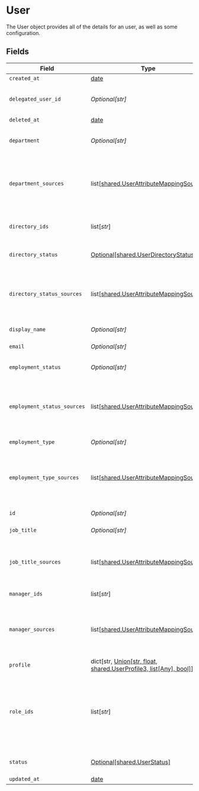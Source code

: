 # User

The User object provides all of the details for an user, as well as some configuration.


## Fields

| Field                                                                                                                                              | Type                                                                                                                                               | Required                                                                                                                                           | Description                                                                                                                                        |
| -------------------------------------------------------------------------------------------------------------------------------------------------- | -------------------------------------------------------------------------------------------------------------------------------------------------- | -------------------------------------------------------------------------------------------------------------------------------------------------- | -------------------------------------------------------------------------------------------------------------------------------------------------- |
| `created_at`                                                                                                                                       | [date](https://docs.python.org/3/library/datetime.html#date-objects)                                                                               | :heavy_minus_sign:                                                                                                                                 | N/A                                                                                                                                                |
| `delegated_user_id`                                                                                                                                | *Optional[str]*                                                                                                                                    | :heavy_minus_sign:                                                                                                                                 | The id of the user to whom tasks will be automatically reassigned to.                                                                              |
| `deleted_at`                                                                                                                                       | [date](https://docs.python.org/3/library/datetime.html#date-objects)                                                                               | :heavy_minus_sign:                                                                                                                                 | N/A                                                                                                                                                |
| `department`                                                                                                                                       | *Optional[str]*                                                                                                                                    | :heavy_minus_sign:                                                                                                                                 | The department which the user belongs to in the organization.                                                                                      |
| `department_sources`                                                                                                                               | list[[shared.UserAttributeMappingSource](undefined/models/shared/userattributemappingsource.md)]                                                   | :heavy_minus_sign:                                                                                                                                 | A list of objects mapped based on department attribute mappings configured in the system.                                                          |
| `directory_ids`                                                                                                                                    | list[*str*]                                                                                                                                        | :heavy_minus_sign:                                                                                                                                 | A list of unique ids that represent different directories.                                                                                         |
| `directory_status`                                                                                                                                 | [Optional[shared.UserDirectoryStatus]](undefined/models/shared/userdirectorystatus.md)                                                             | :heavy_minus_sign:                                                                                                                                 | The status of the user in the directory.                                                                                                           |
| `directory_status_sources`                                                                                                                         | list[[shared.UserAttributeMappingSource](undefined/models/shared/userattributemappingsource.md)]                                                   | :heavy_minus_sign:                                                                                                                                 | A list of objects mapped based on directoryStatus attribute mappings configured in the system.                                                     |
| `display_name`                                                                                                                                     | *Optional[str]*                                                                                                                                    | :heavy_minus_sign:                                                                                                                                 | The display name of the user.                                                                                                                      |
| `email`                                                                                                                                            | *Optional[str]*                                                                                                                                    | :heavy_minus_sign:                                                                                                                                 | This is the user's email.                                                                                                                          |
| `employment_status`                                                                                                                                | *Optional[str]*                                                                                                                                    | :heavy_minus_sign:                                                                                                                                 | The users employment status.                                                                                                                       |
| `employment_status_sources`                                                                                                                        | list[[shared.UserAttributeMappingSource](undefined/models/shared/userattributemappingsource.md)]                                                   | :heavy_minus_sign:                                                                                                                                 | A list of objects mapped based on employmentStatus attribute mappings configured in the system.                                                    |
| `employment_type`                                                                                                                                  | *Optional[str]*                                                                                                                                    | :heavy_minus_sign:                                                                                                                                 | The employment type of the user.                                                                                                                   |
| `employment_type_sources`                                                                                                                          | list[[shared.UserAttributeMappingSource](undefined/models/shared/userattributemappingsource.md)]                                                   | :heavy_minus_sign:                                                                                                                                 | A list of objects mapped based on employmentType attribute mappings configured in the system.                                                      |
| `id`                                                                                                                                               | *Optional[str]*                                                                                                                                    | :heavy_minus_sign:                                                                                                                                 | A unique identifier of the user.                                                                                                                   |
| `job_title`                                                                                                                                        | *Optional[str]*                                                                                                                                    | :heavy_minus_sign:                                                                                                                                 | The job title of the user.                                                                                                                         |
| `job_title_sources`                                                                                                                                | list[[shared.UserAttributeMappingSource](undefined/models/shared/userattributemappingsource.md)]                                                   | :heavy_minus_sign:                                                                                                                                 | A list of objects mapped based on jobTitle attribute mappings configured in the system.                                                            |
| `manager_ids`                                                                                                                                      | list[*str*]                                                                                                                                        | :heavy_minus_sign:                                                                                                                                 | A list of ids of the user's managers.                                                                                                              |
| `manager_sources`                                                                                                                                  | list[[shared.UserAttributeMappingSource](undefined/models/shared/userattributemappingsource.md)]                                                   | :heavy_minus_sign:                                                                                                                                 | A list of objects mapped based on managerId attribute mappings configured in the system.                                                           |
| `profile`                                                                                                                                          | dict[str, [Union[str, float, shared.UserProfile3, list[Any], bool]](undefined/models/shared/userprofile.md)]                                       | :heavy_minus_sign:                                                                                                                                 | N/A                                                                                                                                                |
| `role_ids`                                                                                                                                         | list[*str*]                                                                                                                                        | :heavy_minus_sign:                                                                                                                                 | A list of unique identifiers that maps to ConductorOne’s user roles let you assign users permissions tailored to the work they do in the software. |
| `status`                                                                                                                                           | [Optional[shared.UserStatus]](undefined/models/shared/userstatus.md)                                                                               | :heavy_minus_sign:                                                                                                                                 | The status of the user in the system.                                                                                                              |
| `updated_at`                                                                                                                                       | [date](https://docs.python.org/3/library/datetime.html#date-objects)                                                                               | :heavy_minus_sign:                                                                                                                                 | N/A                                                                                                                                                |